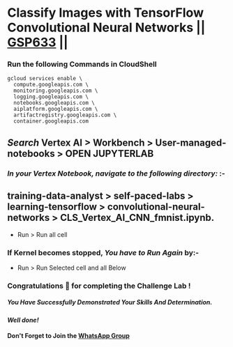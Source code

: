 # Classify Images with TensorFlow Convolutional Neural Networks || [GSP633](https://www.cloudskillsboost.google/course_templates/646/labs/476326) ||

### Run the following Commands in CloudShell
```
gcloud services enable \
  compute.googleapis.com \
  monitoring.googleapis.com \
  logging.googleapis.com \
  notebooks.googleapis.com \
  aiplatform.googleapis.com \
  artifactregistry.googleapis.com \
  container.googleapis.com
```

## *Search* Vertex AI > Workbench > User-managed-notebooks > OPEN JUPYTERLAB
### *In your Vertex Notebook, navigate to the following directory:* :-  
## training-data-analyst > self-paced-labs > learning-tensorflow > convolutional-neural-networks > CLS_Vertex_AI_CNN_fmnist.ipynb.
* Run > Run all cell

### If Kernel becomes stopped, *You have to Run Again* by:- 
* Run > Run Selected cell and all Below









### Congratulations 🎉 for completing the Challenge Lab !

##### *You Have Successfully Demonstrated Your Skills And Determination.*

#### *Well done!*

#### Don't Forget to Join the [WhatsApp Group](https://chat.whatsapp.com/Cxmw4DvCwEHCqU8qzTpv6r) 
